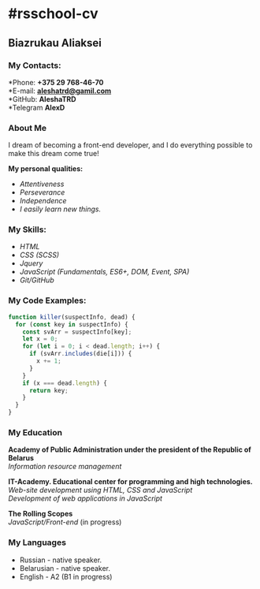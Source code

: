 # #rsschool-cv

## Biazrukau Aliaksei

### My Contacts:

*Phone: **+375 29 768-46-70**  
*E-mail: **aleshatrd@gamil.com**  
*GitHub: **AleshaTRD**  
*Telegram **AlexD**

### About Me

I dream of becoming a front-end developer, and I do everything possible to make this dream come true!

**My personal qualities:**

- _Attentiveness_
- _Perseverance_
- _Independence_
- _I easily learn new things._

### My Skills:

- _HTML_
- _CSS (SCSS)_
- _Jquery_
- _JavaScript (Fundamentals, ES6+, DOM, Event, SPA)_
- _Git/GitHub_

### My Code Examples:

```javascript
function killer(suspectInfo, dead) {
  for (const key in suspectInfo) {
    const svArr = suspectInfo[key];
    let x = 0;
    for (let i = 0; i < dead.length; i++) {
      if (svArr.includes(die[i])) {
        x += 1;
      }
    }
    if (x === dead.length) {
      return key;
    }
  }
}
```

### My Education

**Academy of Public Administration under the president of the Republic of Belarus**  
_Information resource management_

**IT-Academy. Educational center for programming and high technologies.**  
_Web-site development using HTML, CSS and JavaScript_  
_Development of web applications in JavaScript_

**The Rolling Scopes**  
_JavaScript/Front-end_ (in progress)

### My Languages

- Russian - native speaker.
- Belarusian - native speaker.
- English - A2 (B1 in progress)
